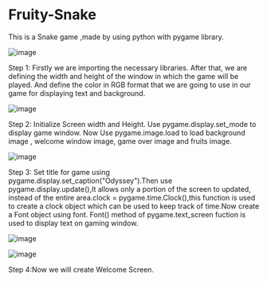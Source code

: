 # Fruity-Snake
This is a Snake game ,made by using python with pygame library.


![image](https://user-images.githubusercontent.com/104193104/167265865-bf795739-7e49-4cc1-a9c9-4d8f13554c8f.png)

Step 1: Firstly we are importing the necessary libraries.
After that, we are defining the width and height of the window in which the game will be played.
And define the color in RGB format that we are going to use in our game for displaying text and background.


![image](https://user-images.githubusercontent.com/104193104/166729193-29738016-ff0a-4469-a146-d9154a01ef89.png)

Step 2:  Initialize Screen width and Height. Use pygame.display.set_mode to display game window.
Now Use pygame.image.load to load background image , welcome window image, game over image and fruits image.


![image](https://user-images.githubusercontent.com/104193104/167265900-eeaac9a0-07b4-4847-8cc9-cc412fc7852f.png)


Step 3: Set title for game using pygame.display.set_caption("Odyssey").Then use pygame.display.update(),It allows only a portion of the screen to updated, instead of the entire area.clock = pygame.time.Clock(),this function is used to create a clock object which can be used to keep track of time.Now create a Font object using font. Font() method of pygame.text_screen fuction is used to display text on gaming window.


![image](https://user-images.githubusercontent.com/104193104/185969721-97510b2a-9b06-4bbd-b853-b857ba61d6f4.png)

![image](https://user-images.githubusercontent.com/104193104/185970830-701ee5c3-7e78-4d97-9e76-a99663ca317c.png)


Step 4:Now we will create Welcome Screen.

